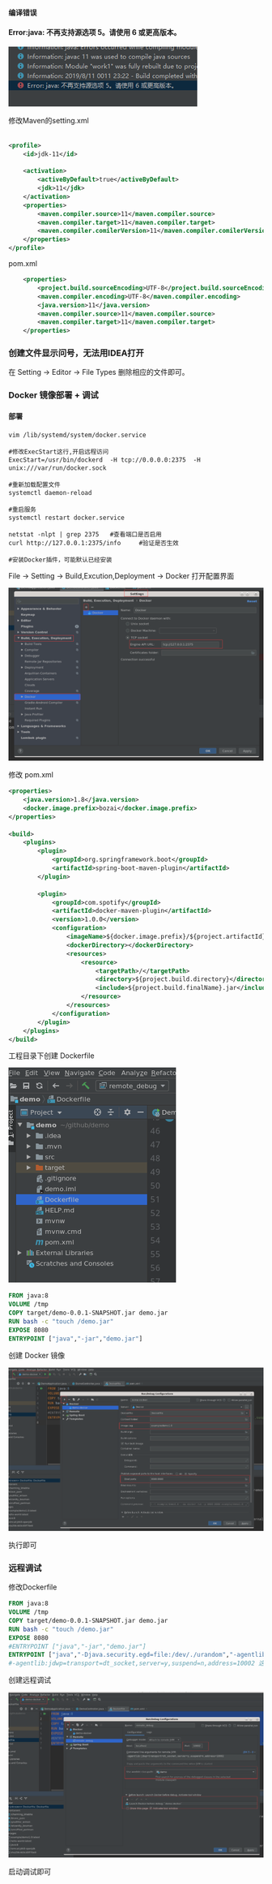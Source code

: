 #### 编译错误

#### Error:java: 不再支持源选项 5。请使用 6 或更高版本。

![](..\imgs\1494148-20190811232222857-383227708.png)

修改Maven的setting.xml

```xml

<profile>
    <id>jdk-11</id>

    <activation>
        <activeByDefault>true</activeByDefault>
        <jdk>11</jdk>
    </activation>
    <properties>  
        <maven.compiler.source>11</maven.compiler.source>
        <maven.compiler.target>11</maven.compiler.target>
        <maven.compiler.comilerVersion>11</maven.compiler.comilerVersion>
    </properties>  
</profile>

```

pom.xml 

```xml
    <properties>
        <project.build.sourceEncoding>UTF-8</project.build.sourceEncoding>
        <maven.compiler.encoding>UTF-8</maven.compiler.encoding>
        <java.version>11</java.version>
        <maven.compiler.source>11</maven.compiler.source>
        <maven.compiler.target>11</maven.compiler.target>
    </properties>
```

### 创建文件显示问号，无法用IDEA打开

在 Setting -> Editor -> File Types 删除相应的文件即可。

### Docker 镜像部署 + 调试

#### 部署

```shell
vim /lib/systemd/system/docker.service	

#修改ExecStart这行,开启远程访问
ExecStart=/usr/bin/dockerd  -H tcp://0.0.0.0:2375  -H unix:///var/run/docker.sock

#重新加载配置文件
systemctl daemon-reload

#重启服务
systemctl restart docker.service 

netstat -nlpt | grep 2375	#查看端口是否启用
curl http://127.0.0.1:2375/info		#验证是否生效

#安装Docker插件，可能默认已经安装

```

File -> Setting -> Build,Excution,Deployment -> Docker 打开配置界面

![](..\imgs\docker1.png)

修改 pom.xml

```xml
<properties>
    <java.version>1.8</java.version>
    <docker.image.prefix>bozai</docker.image.prefix>
</properties>

<build>
    <plugins>
        <plugin>
            <groupId>org.springframework.boot</groupId>
            <artifactId>spring-boot-maven-plugin</artifactId>
        </plugin>

        <plugin>
            <groupId>com.spotify</groupId>
            <artifactId>docker-maven-plugin</artifactId>
            <version>1.0.0</version>
            <configuration>
                <imageName>${docker.image.prefix}/${project.artifactId}</imageName>
                <dockerDirectory></dockerDirectory>
                <resources>
                    <resource>
                        <targetPath>/</targetPath>
                        <directory>${project.build.directory}</directory>
                        <include>${project.build.finalName}.jar</include>
                    </resource>
                </resources>
            </configuration>
        </plugin>
    </plugins>
</build>
```

工程目录下创建 Dockerfile

![](..\imgs\docker2.png)

```dockerfile
FROM java:8
VOLUME /tmp
COPY target/demo-0.0.1-SNAPSHOT.jar demo.jar
RUN bash -c "touch /demo.jar"
EXPOSE 8080
ENTRYPOINT ["java","-jar","demo.jar"]
```

创建 Docker 镜像

![](../imgs/docker3.png)

执行即可

### 远程调试

修改Dockerfile

```dockerfile
FROM java:8
VOLUME /tmp
COPY target/demo-0.0.1-SNAPSHOT.jar demo.jar
RUN bash -c "touch /demo.jar"
EXPOSE 8080
#ENTRYPOINT ["java","-jar","demo.jar"]
ENTRYPOINT ["java","-Djava.security.egd=file:/dev/./urandom","-agentlib:jdwp=transport=dt_socket,server=y,suspend=n,address=10002","-jar","demo.jar"]
#-agentlib:jdwp=transport=dt_socket,server=y,suspend=n,address=10002 这行是用于远程调试使用的，让其远程程序需要支持调试的jvm参数配置。
```

创建远程调试

![](../imgs/docker4.png)

启动调试即可